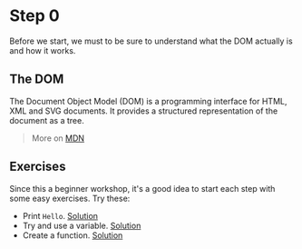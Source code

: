 # Step 0

Before we start, we must to be sure to understand what the DOM actually is and how it works.

## The DOM

The Document Object Model \(DOM\) is a programming interface for HTML, XML and SVG documents. It provides a structured representation of the document as a tree.

> More on [MDN](https://developer.mozilla.org/en-US/docs/Web/API/Document_Object_Model)

## Exercises

Since this a beginner workshop, it's a good idea to start each step with some easy exercises. Try these:

* Print `Hello`. [Solution](http://codepen.io/daldosso/pen/PZdPRJ)
* Try and use a variable. [Solution](http://codepen.io/daldosso/pen/RrYWJV/)
* Create a function. [Solution](http://codepen.io/daldosso/pen/QyVGVv)

